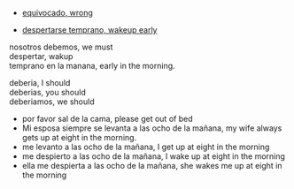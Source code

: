 
* [equivocado, wrong](https://www.spanishdict.com/translate/equivocado)

* [despertarse temprano, wakeup early](https://www.spanishdict.com/translate/despertarse%20temprano?langFrom=es)

nosotros debemos,            we must  
despertar,                   wakup  
temprano en la manana,       early in the morning.

deberia,    I should  
deberias,   you should  
deberiamos, we should  

* por favor sal de la cama, please get out of bed
* Mi esposa siempre se levanta a las ocho de la mañana, my wife always gets up at eight in the morning.
* me levanto a las ocho de la mañana, I get up at eight in the morning
* me despierto a las ocho de la mañana, I wake up at eight in the morning
* ella me despierta a las ocho de la mañana, she wakes me up at eight in the morning
